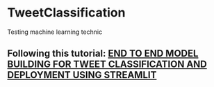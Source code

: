 # TweetClassification
Testing machine learning technic

## Following this tutorial: [END TO END MODEL BUILDING FOR TWEET CLASSIFICATION AND DEPLOYMENT USING STREAMLIT](https://kunalbaidya.medium.com/end-to-end-model-ml-dl-building-for-tweet-classification-and-deployment-using-streamlit-dff0a2100cd)
